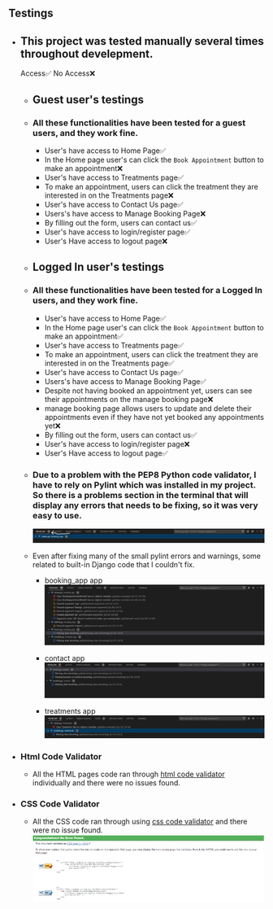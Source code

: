 ## Testings

* ## This project was tested manually several times throughout develepment.

    Access✅
    No Access❌ 
    * ## Guest user's testings 
    * ### All these functionalities have been tested for a guest users, and they work fine.
        * User's have access to Home Page✅
        * In the Home page user's can click the `Book Appointment` button to make an appointment❌
        * User's have access to Treatments page✅
        * To make an appointment, users can click the treatment they are interested in on the Treatments page❌
        * User's have access to Contact Us page✅
        * Users's have access to Manage Booking Page❌
        * By filling out the form, users can contact us✅
        * User's have access to login/register page✅
        * User's Have access to logout page❌

    * ## Logged In user's testings 
    * ### All these functionalities have been tested for a Logged In users, and they work fine.
        * User's have access to Home Page✅
        * In the Home page user's can click the `Book Appointment` button to make an appointment✅
        * User's have access to Treatments page✅
        * To make an appointment, users can click the treatment they are interested in on the Treatments page✅
        * User's have access to Contact Us page✅
        * Users's have access to Manage Booking Page✅
        * Despite not having booked an appointment yet, users can see their appointments on the manage booking page❌
        * manage booking page allows users to update and delete their appointments even if they have not yet booked any appointments yet❌
        * By filling out the form, users can contact us✅
        * User's have access to login/register page❌
        * User's Have access to logout page✅    


    * ### Due to a problem with the PEP8 Python code validator, I have to rely on Pylint which was installed in my project. So there is a problems section in the terminal that will display any errors that needs to be fixing, so it was very easy to use.
        ![pylint problem in the terminal](static/images/readme-file-images/pylint-problems.png)

    * Even after fixing many of the small pylint errors and warnings, some related to built-in Django code that I couldn't fix.  
        * booking_app app
            ![booking app pylint errors](/static/images/readme-file-images/booking_app-pylint-errors.png)

        * contact app
            ![contact app pylint errors](/static/images/readme-file-images/contact-pylint-errors.png)

        * treatments app
            ![treatments app pylint errors](/static/images/readme-file-images/treatments-pylint-errors.png)

* ### Html Code Validator
    * All the HTML pages code ran through [html code validator](https://validator.w3.org/#validate_by_input) individually and there were no issues found.     

* ### CSS Code Validator
    * All the CSS code ran through using [css code validator](https://jigsaw.w3.org/css-validator/#validate_by_input) and there were no issue found.
        ![css code validator](/static/images/readme-file-images/css-code-validator.png)